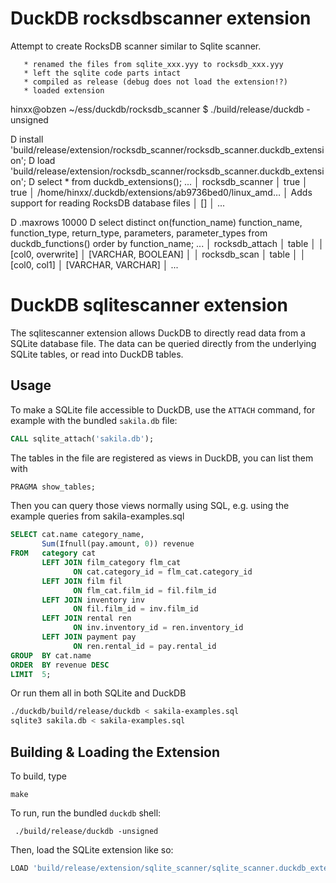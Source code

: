 # DuckDB rocksdbscanner extension

Attempt to create RocksDB scanner similar to Sqlite scanner.

       * renamed the files from sqlite_xxx.yyy to rocksdb_xxx.yyy
       * left the sqlite code parts intact
       * compiled as release (debug does not load the extension!?)
       * loaded extension

hinxx@obzen ~/ess/duckdb/rocksdb_scanner $ ./build/release/duckdb -unsigned

D install 'build/release/extension/rocksdb_scanner/rocksdb_scanner.duckdb_extension';
D load 'build/release/extension/rocksdb_scanner/rocksdb_scanner.duckdb_extension';
D select * from duckdb_extensions();
...
│ rocksdb_scanner   │ true    │ true      │ /home/hinxx/.duckdb/extensions/ab9736bed0/linux_amd…  │ Adds support for reading RocksDB database files                      │ []                │
...

D .maxrows 10000
D select distinct on(function_name) function_name, function_type, return_type, parameters, parameter_types from duckdb_functions() order by function_name;
...
│ rocksdb_attach       │ table         │                      │ [col0, overwrite]    │ [VARCHAR, BOOLEAN]                                                                                    │
│ rocksdb_scan         │ table         │                      │ [col0, col1]         │ [VARCHAR, VARCHAR]                                                                                    │
...




# DuckDB sqlitescanner extension

The sqlitescanner extension allows DuckDB to directly read data from a SQLite database file. The data can be queried directly from the underlying SQLite tables, or read into DuckDB tables.

## Usage

To make a SQLite file accessible to DuckDB, use the `ATTACH` command, for example with the bundled `sakila.db` file:
```sql
CALL sqlite_attach('sakila.db');
```

The tables in the file are registered as views in DuckDB, you can list them with
```sql
PRAGMA show_tables;
```

Then you can query those views normally using SQL, e.g. using the example queries from sakila-examples.sql

```sql
SELECT cat.name category_name,
       Sum(Ifnull(pay.amount, 0)) revenue
FROM   category cat
       LEFT JOIN film_category flm_cat
              ON cat.category_id = flm_cat.category_id
       LEFT JOIN film fil
              ON flm_cat.film_id = fil.film_id
       LEFT JOIN inventory inv
              ON fil.film_id = inv.film_id
       LEFT JOIN rental ren
              ON inv.inventory_id = ren.inventory_id
       LEFT JOIN payment pay
              ON ren.rental_id = pay.rental_id
GROUP  BY cat.name
ORDER  BY revenue DESC
LIMIT  5;
```


Or run them all in both SQLite and DuckDB
```bash
./duckdb/build/release/duckdb < sakila-examples.sql
sqlite3 sakila.db < sakila-examples.sql
```

## Building & Loading the Extension

To build, type
```
make
```

To run, run the bundled `duckdb` shell:
```
 ./build/release/duckdb -unsigned
```

Then, load the SQLite extension like so:
```SQL
LOAD 'build/release/extension/sqlite_scanner/sqlite_scanner.duckdb_extension';
```

